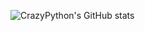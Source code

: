 ![CrazyPython's GitHub stats](https://github-readme-stats.vercel.app/api?username=CrazyPython&count_private=true)

